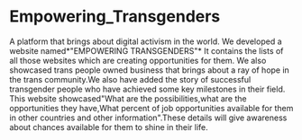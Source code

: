# Empowering_Transgenders
A platform that brings about digital activism in the world. We developed a website named*"EMPOWERING TRANSGENDERS"* It contains the lists of all those websites which are creating opportunities for them. We also showcased trans people owned business that brings about a ray of hope in the trans community.We also have added the story of successful transgender people who have achieved some key milestones in their field. This website showcased"What are the possibilities,what are the opportunities they have,What percent of job opportunities available for them in other countries and other information".These details will give awareness about chances available for them to shine in their life.
